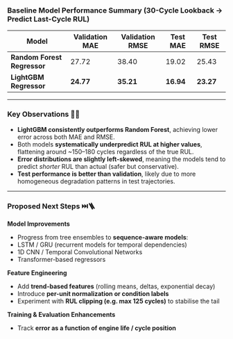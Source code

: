### Baseline Model Performance Summary (30-Cycle Lookback $\to$ Predict Last-Cycle RUL)

| Model | Validation MAE | Validation RMSE | Test MAE | Test RMSE |
|--------|----------------|----------------|----------|-----------|
| **Random Forest Regressor** | 27.72 | 38.40 | 19.02 | 25.43 |
| **LightGBM Regressor** | **24.77** | **35.21** | **16.94** | **23.27** |

---

### Key Observations 🫣🔑

- **LightGBM consistently outperforms Random Forest**, achieving lower error across both MAE and RMSE.
- Both models **systematically underpredict RUL at higher values**, flattening around ~150–180 cycles regardless of the true RUL.
- **Error distributions are slightly left-skewed**, meaning the models tend to predict *shorter* RUL than actual (safer but conservative).
- **Test performance is better than validation**, likely due to more homogeneous degradation patterns in test trajectories.

---

### Proposed Next Steps ⏭️🪜

**Model Improvements**

- Progress from tree ensembles to **sequence-aware models**:
- LSTM / GRU (recurrent models for temporal dependencies)
- 1D CNN / Temporal Convolutional Networks
- Transformer-based regressors

**Feature Engineering**
- Add **trend-based features** (rolling means, deltas, exponential decay)
- Introduce **per-unit normalization or condition labels**
- Experiment with **RUL clipping (e.g. max 125 cycles)** to stabilise the tail

**Training & Evaluation Enhancements**
- Track **error as a function of engine life / cycle position**

